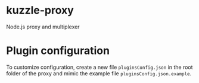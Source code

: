 # kuzzle-proxy

Node.js proxy and multiplexer

# Plugin configuration

To customize configuration, create a new file `pluginsConfig.json` in the root folder of the proxy and mimic the example file `pluginsConfig.json.example`.
